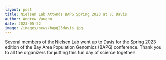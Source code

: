 ```yaml
---
layout: post
title: Nielsen Lab Attends BAPG Spring 2023 at UC Davis
author: Andrew Vaughn
date: 2023-05-22
image: /images/news/bapg23davis.jpg
---
```


Several members of the Nielsen Lab went up to Davis for the Spring 2023 edition of the Bay Area Population Genomics (BAPG) conference. Thank you to all the organizers for putting this fun day of science together!